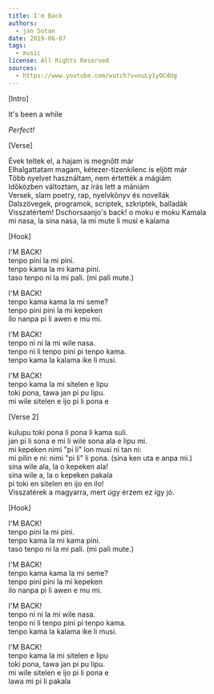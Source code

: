 ```yaml
---
title: I'm Back
authors:
  - jan Sotan
date: 2019-06-07
tags:
  - music
license: All Rights Reserved
sources:
  - https://www.youtube.com/watch?v=nuLy1yOCdUg
---
```


[Intro]

It's been a while

*Perfect!*

[Verse]

Évek teltek el, a hajam is megnőtt már  \
Elhalgattatam magam, kétezer-tizenkilenc is eljött már  \
Több nyelvet használtam, nem értették a mágiám  \
Időközben változtam, az írás lett a mániám  \
Versek, slam poetry, rap, nyelvkönyv és novellák  \
Dalszövegek, programok, scriptek, szkriptek, balladák  \
Visszatértem! Dschorsaanjo's back! o moku e moku Kamala  \
mi nasa, la sina nasa, la mi mute li musi e kalama

[Hook]

I'M BACK!  \
tenpo pini la mi pini.  \
tenpo kama la mi kama pini.  \
taso tenpo ni la mi pali. (mi pali mute.)

I'M BACK!  \
tenpo kama kama la mi seme?  \
tenpo pini pini la mi kepeken  \
ilo nanpa pi li awen e mu mi.

I'M BACK!  \
tenpo ni ni la mi wile nasa.  \
tenpo ni li tenpo pini pi tenpo kama.  \
tenpo kama la kalama ike li musi.

I'M BACK!  \
tenpo kama la mi sitelen e lipu  \
toki pona, tawa jan pi pu lipu.  \
mi wile sitelen e ijo pi li pona e

[Verse 2]

kulupu toki pona li pona li kama suli.  \
jan pi li sona e mi li wile sona ala e lipu mi.  \
mi kepeken nimi "pi li" lon musi ni tan ni:  \
mi pilin e ni: nimi "pi li" li pona. (sina ken uta e anpa mi.)  \
sina wile ala, la o kepeken ala!  \
sina wile a, la o kepeken pakala  \
pi toki en sitelen en ijo en ilo!  \
Visszatérek a magyarra, mert úgy érzem ez így jó.

[Hook]

I'M BACK!  \
tenpo pini la mi pini.  \
tenpo kama la mi kama pini.  \
taso tenpo ni la mi pali. (mi pali mute.)

I'M BACK!  \
tenpo kama kama la mi seme?  \
tenpo pini pini la mi kepeken  \
ilo nanpa pi li awen e mu mi.

I'M BACK!  \
tenpo ni ni la mi wile nasa.  \
tenpo ni li tenpo pini pi tenpo kama.  \
tenpo kama la kalama ike li musi.

I'M BACK!  \
tenpo kama la mi sitelen e lipu  \
toki pona, tawa jan pi pu lipu.  \
mi wile sitelen e ijo pi li pona e  \
lawa mi pi li pakala
